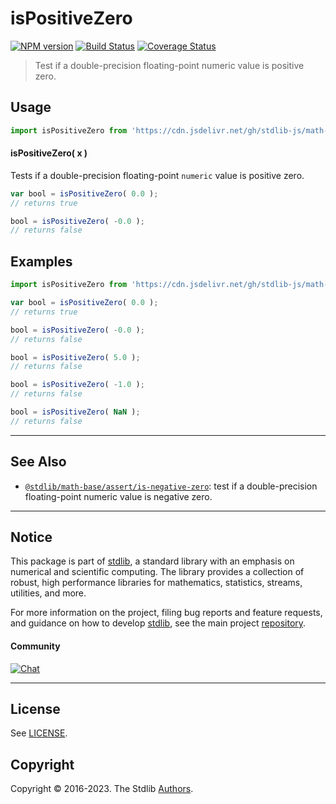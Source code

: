 <!--

@license Apache-2.0

Copyright (c) 2018 The Stdlib Authors.

Licensed under the Apache License, Version 2.0 (the "License");
you may not use this file except in compliance with the License.
You may obtain a copy of the License at

   http://www.apache.org/licenses/LICENSE-2.0

Unless required by applicable law or agreed to in writing, software
distributed under the License is distributed on an "AS IS" BASIS,
WITHOUT WARRANTIES OR CONDITIONS OF ANY KIND, either express or implied.
See the License for the specific language governing permissions and
limitations under the License.

-->

# isPositiveZero

[![NPM version][npm-image]][npm-url] [![Build Status][test-image]][test-url] [![Coverage Status][coverage-image]][coverage-url] <!-- [![dependencies][dependencies-image]][dependencies-url] -->

> Test if a double-precision floating-point numeric value is positive zero.



<section class="usage">

## Usage

```javascript
import isPositiveZero from 'https://cdn.jsdelivr.net/gh/stdlib-js/math-base-assert-is-positive-zero@deno/mod.js';
```

#### isPositiveZero( x )

Tests if a double-precision floating-point `numeric` value is positive zero.

```javascript
var bool = isPositiveZero( 0.0 );
// returns true

bool = isPositiveZero( -0.0 );
// returns false
```

</section>

<!-- /.usage -->

<section class="examples">

## Examples

<!-- eslint no-undef: "error" -->

```javascript
import isPositiveZero from 'https://cdn.jsdelivr.net/gh/stdlib-js/math-base-assert-is-positive-zero@deno/mod.js';

var bool = isPositiveZero( 0.0 );
// returns true

bool = isPositiveZero( -0.0 );
// returns false

bool = isPositiveZero( 5.0 );
// returns false

bool = isPositiveZero( -1.0 );
// returns false

bool = isPositiveZero( NaN );
// returns false
```

</section>

<!-- /.examples -->

<!-- Section for related `stdlib` packages. Do not manually edit this section, as it is automatically populated. -->

<section class="related">

* * *

## See Also

-   <span class="package-name">[`@stdlib/math-base/assert/is-negative-zero`][@stdlib/math/base/assert/is-negative-zero]</span><span class="delimiter">: </span><span class="description">test if a double-precision floating-point numeric value is negative zero.</span>

</section>

<!-- /.related -->

<!-- Section for all links. Make sure to keep an empty line after the `section` element and another before the `/section` close. -->


<section class="main-repo" >

* * *

## Notice

This package is part of [stdlib][stdlib], a standard library with an emphasis on numerical and scientific computing. The library provides a collection of robust, high performance libraries for mathematics, statistics, streams, utilities, and more.

For more information on the project, filing bug reports and feature requests, and guidance on how to develop [stdlib][stdlib], see the main project [repository][stdlib].

#### Community

[![Chat][chat-image]][chat-url]

---

## License

See [LICENSE][stdlib-license].


## Copyright

Copyright &copy; 2016-2023. The Stdlib [Authors][stdlib-authors].

</section>

<!-- /.stdlib -->

<!-- Section for all links. Make sure to keep an empty line after the `section` element and another before the `/section` close. -->

<section class="links">

[npm-image]: http://img.shields.io/npm/v/@stdlib/math-base-assert-is-positive-zero.svg
[npm-url]: https://npmjs.org/package/@stdlib/math-base-assert-is-positive-zero

[test-image]: https://github.com/stdlib-js/math-base-assert-is-positive-zero/actions/workflows/test.yml/badge.svg?branch=main
[test-url]: https://github.com/stdlib-js/math-base-assert-is-positive-zero/actions/workflows/test.yml?query=branch:main

[coverage-image]: https://img.shields.io/codecov/c/github/stdlib-js/math-base-assert-is-positive-zero/main.svg
[coverage-url]: https://codecov.io/github/stdlib-js/math-base-assert-is-positive-zero?branch=main

<!--

[dependencies-image]: https://img.shields.io/david/stdlib-js/math-base-assert-is-positive-zero.svg
[dependencies-url]: https://david-dm.org/stdlib-js/math-base-assert-is-positive-zero/main

-->

[chat-image]: https://img.shields.io/gitter/room/stdlib-js/stdlib.svg
[chat-url]: https://app.gitter.im/#/room/#stdlib-js_stdlib:gitter.im

[stdlib]: https://github.com/stdlib-js/stdlib

[stdlib-authors]: https://github.com/stdlib-js/stdlib/graphs/contributors

[umd]: https://github.com/umdjs/umd
[es-module]: https://developer.mozilla.org/en-US/docs/Web/JavaScript/Guide/Modules

[deno-url]: https://github.com/stdlib-js/math-base-assert-is-positive-zero/tree/deno
[umd-url]: https://github.com/stdlib-js/math-base-assert-is-positive-zero/tree/umd
[esm-url]: https://github.com/stdlib-js/math-base-assert-is-positive-zero/tree/esm
[branches-url]: https://github.com/stdlib-js/math-base-assert-is-positive-zero/blob/main/branches.md

[stdlib-license]: https://raw.githubusercontent.com/stdlib-js/math-base-assert-is-positive-zero/main/LICENSE

<!-- <related-links> -->

[@stdlib/math/base/assert/is-negative-zero]: https://github.com/stdlib-js/math-base-assert-is-negative-zero/tree/deno

<!-- </related-links> -->

</section>

<!-- /.links -->

